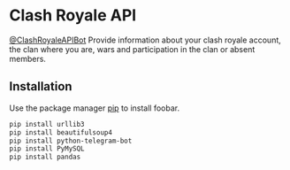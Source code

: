 # Clash Royale API

[@ClashRoyaleAPIBot](t.me/ClashRoyaleAPIBot)
Provide information about your clash royale account, the clan where you are, wars and participation in the clan or absent members.

## Installation

Use the package manager [pip](https://pip.pypa.io/en/stable/) to install foobar.

```bash
pip install urllib3
pip install beautifulsoup4
pip install python-telegram-bot
pip install PyMySQL
pip install pandas
```